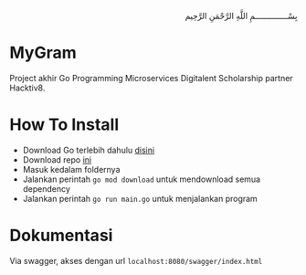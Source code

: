 <p align="right">
بِسْــــــــــــــمِ اللَّهِ الرَّحْمَنِ الرَّحِيم 
</p>

# MyGram
Project akhir Go Programming Microservices Digitalent Scholarship partner Hacktiv8.

# How To Install
- Download Go terlebih dahulu [disini](https://golang.org/dl/)
- Download repo [ini](https://github.com/afrizal423/mygram/archive/master.zip)
- Masuk kedalam foldernya
- Jalankan perintah ```go mod download``` untuk mendownload semua dependency
- Jalankan perintah ```go run main.go``` untuk menjalankan program

# Dokumentasi
Via swagger, akses dengan url ```localhost:8080/swagger/index.html```